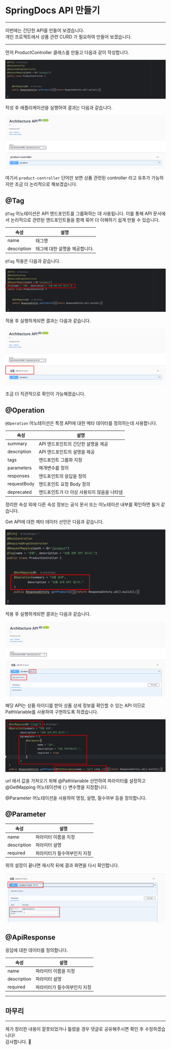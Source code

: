# SpringDocs API 만들기

---

이번에는 간단한 API를 만들어 보겠습니다. <br>
개인 프로젝트에서 상품 관련 CURD 가 필요하여 만들어 보겠습니다. 

---

먼저 ProductController 클래스를 만들고 다음과 같이 작성합니다. 

![](./img/2/1.png)

작성 후 애플리케이션을 실행하여 결과는 다음과 같습니다.

![](./img/2/2.png)

여기서 `product-controller` 단어만 보면 상품 관련된 controller 라고 유추가 가능하지만 조금 더 논리적으로 해보겠습니다.

## @Tag
`@Tag` 어노테이션은 API 엔드포인트를 그룹화하는 데 사용됩니다.
이를 통해 API 문서에서 논리적으로 관련된 엔드포인트들을 함께 묶어 더 이해하기 쉽게 만들 수 있습니다.

<table>
    <thead>
        <tr>
            <th>속성</th>
            <th>설명</th>
        </tr>
    </thead>
    <tbody>
        <tr>
            <td>name</td>
            <td>태그명</td>
        </tr>
        <tr>
            <td>description</td>
            <td>태그에 대한 설명을 제공합니다.</td>
        </tr>
    </tbody>
</table>

`@Tag` 적용은 다음과 같습니다.

![](./img/2/3.png)

적용 후 실행하게되면 결과는 다음과 같습니다.

![](./img/2/4.png)

조금 더 직관적으로 확인이 가능해졌습니다.

## @Operation
`@Operation` 어노테이션은 특정 API에 대한 메타 데이터를 정의하는데 사용합니다.

<table>
    <thead>
        <tr>
            <th>속성</th>
            <th>설명</th>
        </tr>
    </thead>
    <tbody>
        <tr>
            <td>summary</td>
            <td>API 엔드포인트의 간단한 설명을 제공</td>
        </tr>
        <tr>
            <td>description</td>
            <td>API 엔드포인트의 설명을 제공</td>
        </tr>
        <tr>
            <td>tags</td>
            <td>엔드포인트 그룹화 지정</td>
        </tr>
        <tr>
            <td>parameters</td>
            <td>매개변수를 정의</td>
        </tr>
        <tr>
            <td>responses</td>
            <td>엔드포인트의 응답을 정의</td>
        </tr>
        <tr>
            <td>requestBody</td>
            <td>엔드포인트 요청 Body 정의</td>
        </tr>
        <tr>
            <td>deprecated</td>
            <td>엔드포인트가 더 이상 사용되지 않음을 나타냄</td>
        </tr>
    </tbody>
</table>

정리한 속성 외에 다른 속성 정보는 공식 문서 또는 어노테이션 내부를 확인하면 될거 같습니다.

Get API에 대한 메타 데이터 선언은 다음과 같습니다.

![](./img/2/5.png)

적용 후 실행하게되면 결과는 다음과 같습니다.

![](./img/2/6.png)

해당 API는 상품 아이디를 받아 상품 상세 정보를 확인할 수 있는 API 이므로 PathVariable를 사용하여 구현하도록 하겠습니다.

![](./img/2/7.png)

url 에서 값을 가져오기 위해 @PathVariable 선언하여 파라미터를 설정하고 @GetMapping 어노테이션에 `{}` 변수명을 지정합니다.

@Parameter 어노테이션을 사용하여 명칭, 설명, 필수여부 등을 정의합니다.

## @Parameter
<table>
    <thead>
        <tr>
            <th>속성</th>
            <th>설명</th>
        </tr>
    </thead>
    <tbody>
        <tr>
            <td>name</td>
            <td>파라미터 이름을 지정</td>
        </tr>
        <tr>
            <td>description</td>
            <td>파라미터 설명</td>
        </tr>
        <tr>
            <td>required</td>
            <td>파라미터가  필수여부인지 지정</td>
        </tr>
    </tbody>
</table>

위의 설정이 끝나면 재시작 뒤에 결과 화면을 다시 확인합니다.

![](./img/2/8.png)

## @ApiResponse
응답에 대한 데이터를 정의합니다.

<table>
    <thead>
        <tr>
            <th>속성</th>
            <th>설명</th>
        </tr>
    </thead>
    <tbody>
        <tr>
            <td>name</td>
            <td>파라미터 이름을 지정</td>
        </tr>
        <tr>
            <td>description</td>
            <td>파라미터 설명</td>
        </tr>
        <tr>
            <td>required</td>
            <td>파라미터가  필수여부인지 지정</td>
        </tr>
    </tbody>
</table>

---



## 마무리


---

제가 정리한 내용이 잘못되었거나 틀렸을 경우 댓글로 공유해주시면 확인 후 수정하겠습니다! <br>
감사합니다. 🙇
